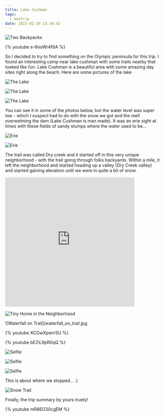 ```yaml
---
title: Lake Cushman
tags:
  - VanTrip
date: 2021-02-26 13:34:42
---
```


![Two Backpacks](/images/two_backpacks.jpg)

{% youtube e-6noWr4f6A %}


So I decided to try to find something on the Olympic peninsula for this trip. I found an interesting camp near lake cushman with some trails nearby that looked like fun. Lake Cushman is a beautiful area with some amazing day sites right along the beach. Here are some pictures of the lake

![The Lake](lake1.jpg)

![The Lake](lake2.jpg)

![The Lake](lake3.jpg)

You can see it in some of the photos below, but the water level was super low - which I suspect had to do with the snow we got and the melt overwelming the dam (Lake Cushman is man made). It was an erie sight at times with these fields of sandy stumps where the water used to be...

![Erie](low_lake1.jpg)

![Erie](low_lake2.jpg)

The trail was called Dry creek and it started off in this very unique neighborhood - with the trail going through folks backyards. Within a mile, it left the neighborhood and started heading up a valley (Dry Creek valley) and started gaining elevation until we were in quite a bit of snow.

<iframe src='https://www.gaiagps.com/public/rFIm4e21Kl67aCyg0J7sEf7K?embed=True' style='border:none; overflow-y: hidden; background-color:white; min-width: 320px; max-width:420px; width:100%; height: 420px;' scrolling='no' seamless='seamless'></iframe>

![Tiny Home in the Neighborhood](tiny_house.jpg)

![Waterfall on Trail](waterfall_on_trail.jpg

{% youtube XCGwXpwrrSU %}

{% youtube bEZiL9pR0qQ %}

![Selfie](tom_and_sara1.jpg)

![Selfie](tom_and_sara2.jpg)

![Selfie](tom_and_sara3.jpg)

This is about where we stopped... :)

![Snow Trail](snow_trail.jpg)

Finally, the trip summary by yours truely!

{% youtube mR8EG30cgEM %}
